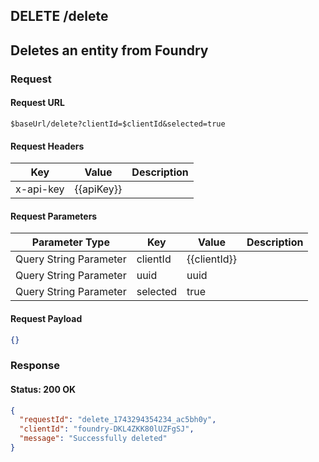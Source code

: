 ## **DELETE** /delete

## Deletes an entity from Foundry

### Request

#### Request URL

```
$baseUrl/delete?clientId=$clientId&selected=true
```

#### Request Headers

| Key | Value | Description |
| --- | ----- | ----------- |
| x-api-key | \{\{apiKey\}\} |   |

#### Request Parameters

| Parameter Type | Key | Value | Description |
| -------------- | --- | ----- | ----------- |
| Query String Parameter | clientId | \{\{clientId\}\} |   |
| Query String Parameter | uuid | uuid |   |
| Query String Parameter | selected | true |   |

#### Request Payload

```json
{}
```

### Response

#### Status: 200 OK

```json
{
  "requestId": "delete_1743294354234_ac5bh0y",
  "clientId": "foundry-DKL4ZKK80lUZFgSJ",
  "message": "Successfully deleted"
}
```


